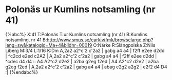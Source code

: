 # Polonäs ur Kumlins notsamling (nr 41)

{%abc%}
X:41
T:Polonäs
T:ur Kumlins notsamling (nr 41)
B:Kumlins notsamling, nr 41
B:http://www.smus.se/earkiv/fmk/browselarge.php?lang=sw&katalogid=Ma+4&bildnr=00019
O:Närke
R:Slängpolska
Z:Nils Liberg
M:3/4
L:1/16
K:Dm
A,2a2 a2^c'2 c'2a2 | gabg a4   a4   | f2ff e2ee  d2dd | ^c2cd e2ed c2A2  |
A,2a2 a2^c'2 c'2a2 | gabg a4   a4   | f2ff e2ee  d2dd | ^cdec d4   d4   ::
A4    A2^c2  d2e2  | a2ba g2eg f2ed | A4   A2^c2 d2e2 | a2ba  g2eg f2ed  |
A,2a2 a2^c'2 c'2a2 | gabg a4   a4   | abag e2g2  a2g2 | e2f2  d4   D4   :|
{%endabc%}
